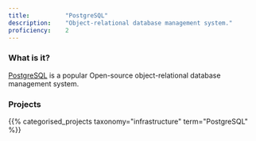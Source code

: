 ```yaml
---
title: 			"PostgreSQL"
description: 	"Object-relational database management system."
proficiency:	2
---
```


### What is it?
[PostgreSQL](https://www.postgresql.org/) is a popular Open-source object-relational database management system.

### Projects
{{% categorised_projects taxonomy="infrastructure" term="PostgreSQL" %}}